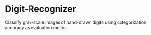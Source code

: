 # Digit-Recognizer
Classify gray-scale images of hand-drawn digits using categorization accuracy as evaluation metric .
